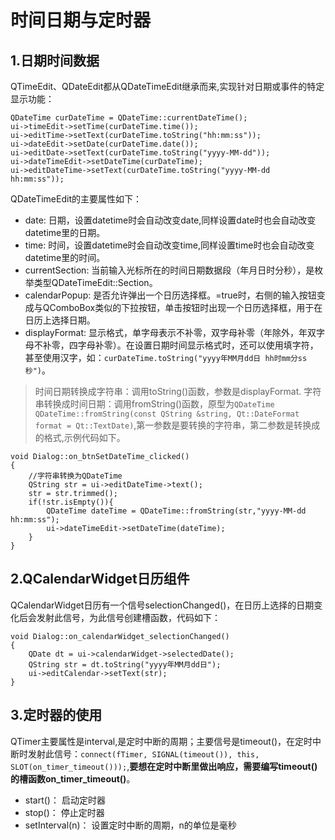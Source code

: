# 时间日期与定时器

## 1.日期时间数据

QTimeEdit、QDateEdit都从QDateTimeEdit继承而来,实现针对日期或事件的特定显示功能：
```
QDateTime curDateTime = QDateTime::currentDateTime();
ui->timeEdit->setTime(curDateTime.time());
ui->editTime->setText(curDateTime.toString("hh:mm:ss"));
ui->dateEdit->setDate(curDateTime.date());
ui->editDate->setText(curDateTime.toString("yyyy-MM-dd"));
ui->dateTimeEdit->setDateTime(curDateTime);
ui->editDateTime->setText(curDateTime.toString("yyyy-MM-dd hh:mm:ss"));
```
QDateTimeEdit的主要属性如下：
- date: 日期，设置datetime时会自动改变date,同样设置date时也会自动改变datetime里的日期。
- time: 时间，设置datetime时会自动改变time,同样设置time时也会自动改变datetime里的时间。
- currentSection: 当前输入光标所在的时间日期数据段（年月日时分秒），是枚举类型QDateTimeEdit::Section。
- calendarPopup: 是否允许弹出一个日历选择框。=true时，右侧的输入按钮变成与QComboBox类似的下拉按钮，单击按钮时出现一个日历选择框，用于在日历上选择日期。
- displayFormat: 显示格式，单字母表示不补零，双字母补零（年除外，年双字母不补零，四字母补零）。在设置日期时间显示格式时，还可以使用填字符，甚至使用汉字，如：`curDateTime.toString("yyyy年MM月dd日 hh时mm分ss秒")`。

>时间日期转换成字符串：调用toString()函数，参数是displayFormat.
>字符串转换成时间日期：调用fromString()函数，原型为`QDateTime QDateTime::fromString(const QString &string, Qt::DateFormat format = Qt::TextDate)`,第一参数是要转换的字符串，第二参数是转换成的格式,示例代码如下。
```
void Dialog::on_btnSetDateTime_clicked()
{
    //字符串转换为QDateTime
    QString str = ui->editDateTime->text();
    str = str.trimmed();
    if(!str.isEmpty()){
        QDateTime dateTime = QDateTime::fromString(str,"yyyy-MM-dd hh:mm:ss");
        ui->dateTimeEdit->setDateTime(dateTime);
    }
}
```

## 2.QCalendarWidget日历组件

QCalendarWidget日历有一个信号selectionChanged()，在日历上选择的日期变化后会发射此信号，为此信号创建槽函数，代码如下：
```
void Dialog::on_calendarWidget_selectionChanged()
{
    QDate dt = ui->calendarWidget->selectedDate();
    QString str = dt.toString("yyyy年MM月dd日");
    ui->editCalendar->setText(str);
}
```

## 3.定时器的使用

QTimer主要属性是interval,是定时中断的周期；主要信号是timeout()，在定时中断时发射此信号：`connect(fTimer, SIGNAL(timeout()), this, SLOT(on_timer_timeout()));`,**要想在定时中断里做出响应，需要编写timeout()的槽函数on_timer_timeout()**。
- start()： 启动定时器
- stop()： 停止定时器
- setInterval(n)： 设置定时中断的周期，n的单位是毫秒
